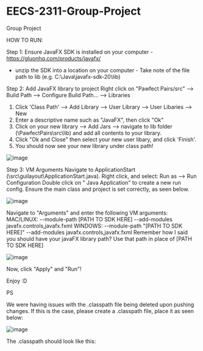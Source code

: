 # EECS-2311-Group-Project
Group Project 


HOW TO RUN:

Step 1:
Ensure JavaFX SDK is installed on your computer - https://gluonhq.com/products/javafx/
* unzip the SDK into a location on your computer - Take note of the file path to lib (e.g. C:\Java\javafx-sdk-20\lib)


Step 2: Add JavaFX library to project
Right click on "Pawfect Pairs/src" --> Build Path --> Configure Build Path... --> Libraries 

1. Click 'Class Path' --> Add Library --> User Library --> User Libaries --> New 
2. Enter a descriptive name such as "JavaFX", then click "Ok"
3. Click on your new library --> Add Jars --> navigate to lib folder (\PawfectPairs\src\lib) and add all contents to your library. 
4. Click "Ok and Close" then select your new user libary, and click 'Finish'. 
5. You should now see your new library under class path!

![image](https://github.com/Isaiahak/EECS-2311-Group-Project/assets/119365237/a134a816-4d4d-461d-8a5f-ad852b9acf80)


Step 3: VM Arguments
Navigate to ApplicationStart (\src\guilayout\ApplicationStart.java). Right click, and select: Run as --> Run Configuration 
Double click on " Java Application" to create a new run config. Ensure the main class and project is set correctly, as seen below.

![image](https://github.com/Isaiahak/EECS-2311-Group-Project/assets/119365237/14f4f1d8-4bce-49bb-b5b0-97299957743d)

Navigate to "Arguments" and enter the following VM arguments:
MAC/LINUX: --module-path [PATH TO SDK HERE] --add-modules javafx.controls,javafx.fxml
WINDOWS: --module-path "[PATH TO SDK HERE]" --add-modules javafx.controls,javafx.fxml
Remember how I said you should have your javaFX library path? Use that path in place of [PATH TO SDK HERE]

![image](https://github.com/Isaiahak/EECS-2311-Group-Project/assets/119365237/4b39f030-54fe-406a-b800-942d0a99fa9b)

Now, click "Apply" and "Run"! 

Enjoy :D

PS

We were having issues with the .classpath file being deleted upon pushing changes.
If this is the case, please create a .classpath file, place it as seen below:

![image](https://github.com/Isaiahak/EECS-2311-Group-Project/assets/119365237/cdc74695-c89f-4a74-8327-235533129e65)


The .classpath should look like this:
<?xml version="1.0" encoding="UTF-8"?>
<classpath>
	<classpathentry kind="con" path="org.eclipse.jdt.launching.JRE_CONTAINER">
		<attributes>
			<attribute name="module" value="true"/>
		</attributes>
	</classpathentry>
	<classpathentry kind="src" path="EECS-2311-Group-Project-main/PawfectPairs/src"/>
	<classpathentry kind="src" path="EECS-2311-Group-Project-main/PawfectPairs/test"/>
	<classpathentry kind="con" path="org.eclipse.jdt.USER_LIBRARY/JavaFX"/>
	<classpathentry kind="output" path="EECS-2311-Group-Project-main/PawfectPairs/bin"/>
</classpath>



